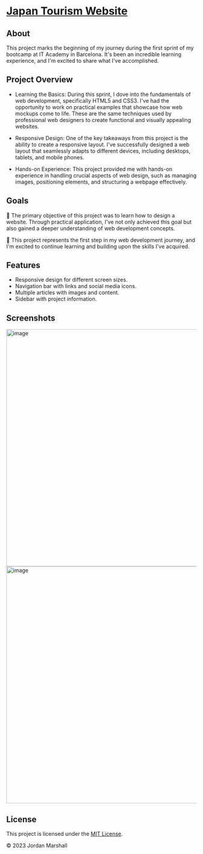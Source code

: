 # [Japan Tourism Website](https://sprint1-html-and-css.vercel.app/)

## About

This project marks the beginning of my journey during the first sprint of my bootcamp at IT Academy in Barcelona. It's been an incredible learning experience, and I'm excited to share what I've accomplished.

## Project Overview

- Learning the Basics: During this sprint, I dove into the fundamentals of web development, specifically HTML5 and CSS3. I've had the opportunity to work on practical examples that showcase how web mockups come to life. These are the same techniques used by professional web designers to create functional and visually appealing websites.

- Responsive Design: One of the key takeaways from this project is the ability to create a responsive layout. I've successfully designed a web layout that seamlessly adapts to different devices, including desktops, tablets, and mobile phones.

- Hands-on Experience: This project provided me with hands-on experience in handling crucial aspects of web design, such as managing images, positioning elements, and structuring a webpage effectively.

## Goals

🎯 The primary objective of this project was to learn how to design a website. Through practical application, I've not only achieved this goal but also gained a deeper understanding of web development concepts.

🎯 This project represents the first step in my web development journey, and I'm excited to continue learning and building upon the skills I've acquired.

## Features

- Responsive design for different screen sizes.
- Navigation bar with links and social media icons.
- Multiple articles with images and content.
- Sidebar with project information.

## Screenshots
<img width="628" alt="image" src="https://github.com/marshalljordan1/Sprint1-HTML-and-CSS/assets/96771039/21438fa9-769d-43dc-b26a-539f79a8c5c8">
<img width="628" alt="image" src="https://github.com/marshalljordan1/Sprint1-HTML-and-CSS/assets/96771039/bfac779b-36aa-4abc-8731-798af64ddb64">


## License

This project is licensed under the [MIT License](LICENSE).

© 2023 Jordan Marshall 
